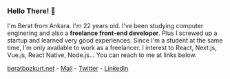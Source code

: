 ### Hello There! 👋

I'm Berat from Ankara. I'm 22 years old. I've been studying computer enginering and also a <b>freelance front-end developer</b>. Plus I screwed up a startup and learned very good experiences. Since I'm a student at the same time, I'm only available to work as a freelancer. I interest to React, Next.js, Vue.js, React Native, Node.js... You can reach to me at links below.

[beratbozkurt.net](https://beratbozkurt.net) - [Mail](mailto:me@beratbozkurt.net) - [Twitter](https://twitter.com/beratbozkurt0) - [Linkedin](https://www.linkedin.com/in/beratbozkurt/)
